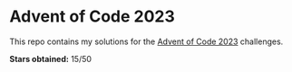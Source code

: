 # Advent of Code 2023

This repo contains my solutions for the [Advent of Code 2023](https://adventofcode.com/2023) challenges.

**Stars obtained:** 15/50

